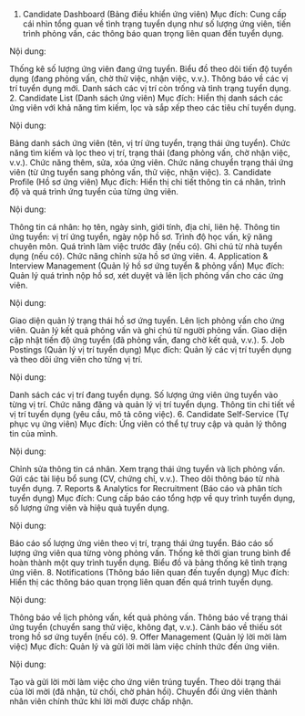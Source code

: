 1. Candidate Dashboard (Bảng điều khiển ứng viên)
Mục đích: Cung cấp cái nhìn tổng quan về tình trạng tuyển dụng như số lượng ứng viên, tiến trình phỏng vấn, các thông báo quan trọng liên quan đến tuyển dụng.

Nội dung:

Thống kê số lượng ứng viên đang ứng tuyển.
Biểu đồ theo dõi tiến độ tuyển dụng (đang phỏng vấn, chờ thử việc, nhận việc, v.v.).
Thông báo về các vị trí tuyển dụng mới.
Danh sách các vị trí còn trống và tình trạng tuyển dụng.
2. Candidate List (Danh sách ứng viên)
Mục đích: Hiển thị danh sách các ứng viên với khả năng tìm kiếm, lọc và sắp xếp theo các tiêu chí tuyển dụng.

Nội dung:

Bảng danh sách ứng viên (tên, vị trí ứng tuyển, trạng thái ứng tuyển).
Chức năng tìm kiếm và lọc theo vị trí, trạng thái (đang phỏng vấn, chờ nhận việc, v.v.).
Chức năng thêm, sửa, xóa ứng viên.
Chức năng chuyển trạng thái ứng viên (từ ứng tuyển sang phỏng vấn, thử việc, nhận việc).
3. Candidate Profile (Hồ sơ ứng viên)
Mục đích: Hiển thị chi tiết thông tin cá nhân, trình độ và quá trình ứng tuyển của từng ứng viên.

Nội dung:

Thông tin cá nhân: họ tên, ngày sinh, giới tính, địa chỉ, liên hệ.
Thông tin ứng tuyển: vị trí ứng tuyển, ngày nộp hồ sơ.
Trình độ học vấn, kỹ năng chuyên môn.
Quá trình làm việc trước đây (nếu có).
Ghi chú từ nhà tuyển dụng (nếu có).
Chức năng chỉnh sửa hồ sơ ứng viên.
4. Application & Interview Management (Quản lý hồ sơ ứng tuyển & phỏng vấn)
Mục đích: Quản lý quá trình nộp hồ sơ, xét duyệt và lên lịch phỏng vấn cho các ứng viên.

Nội dung:

Giao diện quản lý trạng thái hồ sơ ứng tuyển.
Lên lịch phỏng vấn cho ứng viên.
Quản lý kết quả phỏng vấn và ghi chú từ người phỏng vấn.
Giao diện cập nhật tiến độ ứng tuyển (đã phỏng vấn, đang chờ kết quả, v.v.).
5. Job Postings (Quản lý vị trí tuyển dụng)
Mục đích: Quản lý các vị trí tuyển dụng và theo dõi ứng viên cho từng vị trí.

Nội dung:

Danh sách các vị trí đang tuyển dụng.
Số lượng ứng viên ứng tuyển vào từng vị trí.
Chức năng đăng và quản lý vị trí tuyển dụng.
Thông tin chi tiết về vị trí tuyển dụng (yêu cầu, mô tả công việc).
6. Candidate Self-Service (Tự phục vụ ứng viên)
Mục đích: Ứng viên có thể tự truy cập và quản lý thông tin của mình.

Nội dung:

Chỉnh sửa thông tin cá nhân.
Xem trạng thái ứng tuyển và lịch phỏng vấn.
Gửi các tài liệu bổ sung (CV, chứng chỉ, v.v.).
Theo dõi thông báo từ nhà tuyển dụng.
7. Reports & Analytics for Recruitment (Báo cáo và phân tích tuyển dụng)
Mục đích: Cung cấp báo cáo tổng hợp về quy trình tuyển dụng, số lượng ứng viên và hiệu quả tuyển dụng.

Nội dung:

Báo cáo số lượng ứng viên theo vị trí, trạng thái ứng tuyển.
Báo cáo số lượng ứng viên qua từng vòng phỏng vấn.
Thống kê thời gian trung bình để hoàn thành một quy trình tuyển dụng.
Biểu đồ và bảng thống kê tình trạng ứng viên.
8. Notifications (Thông báo liên quan đến tuyển dụng)
Mục đích: Hiển thị các thông báo quan trọng liên quan đến quá trình tuyển dụng.

Nội dung:

Thông báo về lịch phỏng vấn, kết quả phỏng vấn.
Thông báo về trạng thái ứng tuyển (chuyển sang thử việc, không đạt, v.v.).
Cảnh báo về thiếu sót trong hồ sơ ứng tuyển (nếu có).
9. Offer Management (Quản lý lời mời làm việc)
Mục đích: Quản lý và gửi lời mời làm việc chính thức đến ứng viên.

Nội dung:

Tạo và gửi lời mời làm việc cho ứng viên trúng tuyển.
Theo dõi trạng thái của lời mời (đã nhận, từ chối, chờ phản hồi).
Chuyển đổi ứng viên thành nhân viên chính thức khi lời mời được chấp nhận.